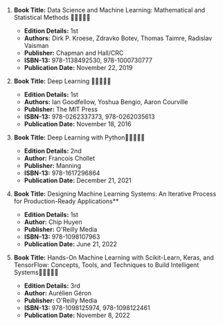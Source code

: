 1. **Book Title:** Data Science and Machine Learning: Mathematical and Statistical Methods 🚨🚨🚨🚨🚨
   - **Edition Details:** 1st
   - **Authors:** Dirk P. Kroese, Zdravko Botev, Thomas Taimre, Radislav Vaisman
   - **Publisher:** Chapman and Hall/CRC
   - **ISBN-13:** 978-1138492530, 978-1000730777
   - **Publication Date:** November 22, 2019

2. **Book Title:** Deep Learning 🚨🚨🚨🚨🚨
   - **Edition Details:** 1st
   - **Authors:** Ian Goodfellow, Yoshua Bengio, Aaron Courville
   - **Publisher:** The MIT Press
   - **ISBN-13:** 978-0262337373, 978-0262035613
   - **Publication Date:** November 18, 2016

3. **Book Title:** Deep Learning with Python🚨🚨🚨🚨🚨
   - **Edition Details:** 2nd
   - **Author:** Francois Chollet
   - **Publisher:** Manning
   - **ISBN-13:** 978-1617296864
   - **Publication Date:** December 21, 2021

4. **Book Title:** Designing Machine Learning Systems: An Iterative Process for Production-Ready Applications**
   - **Edition Details:** 1st
   - **Author:** Chip Huyen
   - **Publisher:** O'Reilly Media
   - **ISBN-13:** 978-1098107963
   - **Publication Date:** June 21, 2022

5. **Book Title:** Hands-On Machine Learning with Scikit-Learn, Keras, and TensorFlow: Concepts, Tools, and Techniques to Build Intelligent Systems🚨🚨🚨🚨🚨
   - **Edition Details:** 3rd
   - **Author:** Aurélien Géron
   - **Publisher:** O'Reilly Media
   - **ISBN-13:** 978-1098125974, 978-1098122461
   - **Publication Date:** November 8, 2022

